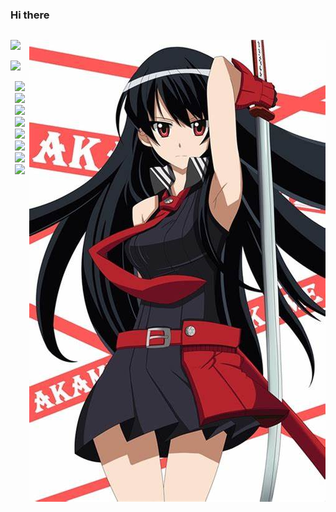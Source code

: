<!--
**Crazy-pea4/Crazy-pea4** is a ✨ _special_ ✨ repository because its `README.md` (this file) appears on your GitHub profile.

Here are some ideas to get you started:

- 🔭 I’m currently working on ...
- 🌱 I’m currently learning ...
- 👯 I’m looking to collaborate on ...
- 🤔 I’m looking for help with ...
- 💬 Ask me about ...
- 📫 How to reach me: ...
- 😄 Pronouns: ...
- ⚡ Fun fact: ...
-->

### Hi there

<div>
<div style="float: left">
<p align="center">
  <img src="https://github-readme-crazy-pea4.vercel.app/api?username=Crazy-pea4&show_icons=true&theme=gotham&hide_border=true"></img>
</p>
<p align="center">
  <img src="http://github-readme-streak-stats.herokuapp.com?user=Crazy-pea4&theme=gotham&hide_border=true&date_format=%5BY%20%5DM%20j"></img>
</p>
</div>

<div style="float: right">
<p align="center">
  <img src="./imgs/Akame-Ga-kill.jpg"></img>
</p>
</div>
</div>

<p align="center">
  <img src="https://img.shields.io/badge/-JavaScript-black?style=flat-square&logo=javascript"/>
  <img src="https://img.shields.io/badge/-Nodejs-black?style=flat-square&logo=Node.js"/>
  <img src="https://img.shields.io/badge/-Expressjs-black?style=flat-square&logo=Express.js"/>
  <img src="https://img.shields.io/badge/-React-black?style=flat-square&logo=react"/>
  <img src="https://img.shields.io/badge/-MongoDB-black?style=flat-square&logo=mongodb"/>
  <img src="https://img.shields.io/badge/-MySQL-black?style=flat-square&logo=mysql"/>
  <img src="https://img.shields.io/badge/-Git-black?style=flat-square&logo=git"/>
  <img src="https://img.shields.io/badge/-GitHub-black?style=flat-square&logo=github"/>
</p>
